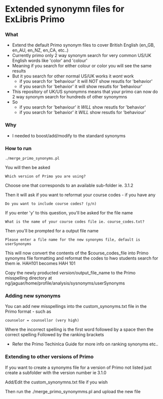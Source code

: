 Extended synonymn files for ExLibris Primo
=========
### What

  * Extend the default Primo synonym files to cover British English (en_GB, en_AU, en_NZ, en_CA, etc..)
  * Currently primo only 2 way synonym search for very common US/UK English words like 'color' and 'colour'
  * Meaning if you search for either colour or color you will see the same results
  * But it you search for other normal US/UK works it *wont* work
      * if you search for 'behaviour' it will *NOT* show resutls for 'behavior'
      * if you search for 'behavior' it will show resutls for 'behaviour'
  * This repository of UK/US synonymns means that your primo can now do 2 way synonym search for hundreds of other synonymns
  * So
      * if you search for 'behaviour' it *WILL* show resutls for 'behavior'
      * if you search for 'behavior' it *WILL* show resutls for 'behaviour'
 
### Why 

  * I needed to boost/add/modify to the standard synonyms

### How to run
    ./merge_primo_synonyms.pl

You will then be asked 

    Which version of Primo you are using?

Choose one that corresponds to an available sub-folder ie. 3.1.2

Then it will ask if you want to reformat your course codes - if you have any

    Do you want to include course codes? (y/n)

If you enter 'y' to this question, you'll be asked for the file name

    What is the name of your course codes file ie. course_codes.txt?
    
Then you'll be prompted for a output file name

    Please enter a file name for the new synonyms file, default is userSynonyms

This will now convert the contents of the $course_codes_file into Primo synonyms file formatting and reformat the codes to hwo students search for them ie. HAH101 becomes HAH 101

Copy the newly producted $version/$output_file_name to the Primo misspelling directory at ng/jaguar/home/profile/analysis/sysnonyms/userSynonyms


### Adding new synonyms

You can add new misspellings into the custom_synonyms.txt file in the Primo format - such as

    counselor = counsellor (very high)

Where the incorrect spelling is the first word followed by a space then the correct spelling
Followed by the ranking brackets
- Refer the Primo Techinlca Guide for more info on ranking synonyms etc..


### Extending to other versions of Primo

If you want to create a synonyms file for a version of Primo not listed just create a subfolder with the version number ie 3.1.0

Add/Edit the custom_synonymns.txt file if you wish

Then run the ./merge_primo_synonymms.pl and upload the new file
